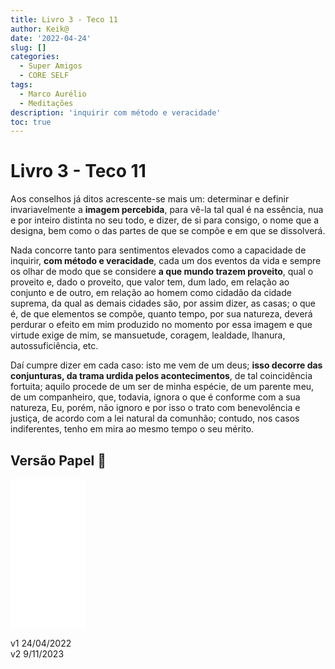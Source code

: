 ```yaml
---
title: Livro 3 - Teco 11
author: Keik@
date: '2022-04-24'
slug: []
categories:
  - Super Amigos
  - CORE SELF
tags:
  - Marco Aurélio
  - Meditações
description: 'inquirir com método e veracidade'
toc: true
---
```


# Livro 3 - Teco 11

Aos conselhos já ditos acrescente-se mais um: determinar e definir invariavelmente a **imagem percebida**, para vê-la tal qual é na essência, nua e por inteiro distinta no seu todo, e dizer, de si para consigo, o nome que a designa, bem como o das partes de que se compõe e em que se dissolverá.

Nada concorre tanto para sentimentos elevados como a capacidade de inquirir, **com método e veracidade**, cada um dos eventos da vida e sempre os olhar de modo que se considere **a que mundo trazem proveito**, qual o proveito e, dado o proveito, que valor tem, dum lado, em relação ao conjunto e de outro, em relação ao homem como cidadão da cidade suprema, da qual as demais cidades são, por assim dizer, as casas; o que é, de que elementos se compõe, quanto tempo, por sua natureza, deverá perdurar o efeito em mim produzido no momento por essa imagem e que virtude exige de mim, se mansuetude, coragem, lealdade, lhanura, autossuficiência, etc. 

Daí cumpre dizer em cada caso: isto me vem de um deus; **isso decorre das conjunturas, da trama urdida pelos acontecimentos**, de tal coincidência fortuita; aquilo procede de um ser de minha espécie, de um parente meu, de um companheiro, que, todavia, ignora o que é conforme com a sua natureza, Eu, porém, não ignoro e por isso o trato com benevolência e justiça, de acordo com a lei natural da comunhão; contudo, nos casos indiferentes, tenho em mira ao mesmo tempo o seu mérito.

## Versão Papel :book:
<iframe style="width:120px;height:240px;" marginwidth="0" marginheight="0" scrolling="no" frameborder="0" src="//ws-na.amazon-adsystem.com/widgets/q?ServiceVersion=20070822&OneJS=1&Operation=GetAdHtml&MarketPlace=BR&source=ss&ref=as_ss_li_til&ad_type=product_link&tracking_id=mundodekeika-20&language=pt_BR&marketplace=amazon&region=BR&placement=B092FVY4BB&asins=B092FVY4BB&linkId=37c5ec14221f61f811029aa88b520891&show_border=true&link_opens_in_new_window=true"></iframe>

v1 24/04/2022  
v2 9/11/2023  

